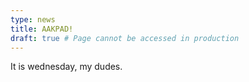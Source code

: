 ```yaml
---
type: news
title: AAKPAD!
draft: true # Page cannot be accessed in production
---
```


It is wednesday, my dudes.
